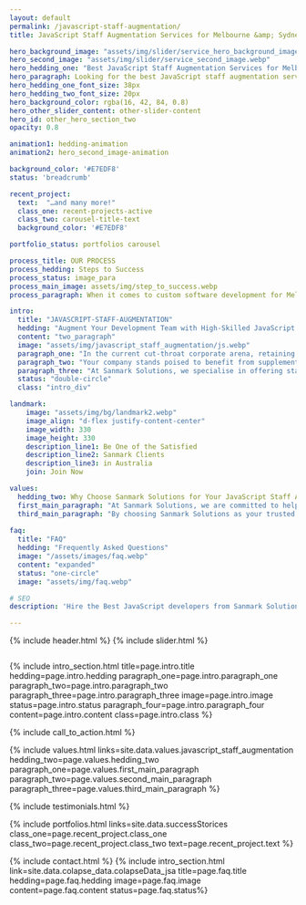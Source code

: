 ```yaml
---
layout: default
permalink: /javascript-staff-augmentation/
title: JavaScript Staff Augmentation Services for Melbourne &amp; Sydney

hero_background_image: "assets/img/slider/service_hero_background_image.webp.webp"
hero_second_image: "assets/img/slider/service_second_image.webp"
hero_hedding_one: "Best JavaScript Staff Augmentation Services for Melbourne & Sydney"
hero_paragraph: Looking for the best JavaScript staff augmentation services? Look no further than Sanmark Solutions. Our expert team of skilled developers has extensive experience in JavaScript and can help you augment your development team with high-quality talent.
hero_hedding_one_font_size: 38px
hero_hedding_two_font_size: 20px
hero_background_color: rgba(16, 42, 84, 0.8)
hero_other_slider_content: other-slider-content
hero_id: other_hero_section_two
opacity: 0.8

animation1: hedding-animation
animation2: hero_second_image-animation

background_color: '#E7EDF8'
status: 'breadcrumb' 

recent_project: 
  text:  "…and many more!"
  class_one: recent-projects-active
  class_two: carousel-title-text
  background_color: '#E7EDF8'

portfolio_status: portfolios carousel

process_title: OUR PROCESS
process_hedding: Steps to Success
process_status: image_para
process_main_image: assets/img/step_to_success.webp
process_paragraph: When it comes to custom software development for Melbourne & Sydney businesses, we follow a methodological process to take your software project from vision to reality. It involves open and honest communication, timely actions, frequent deliverables, and thorough reviews.

intro:
  title: "JAVASCRIPT-STAFF-AUGMENTATION"
  hedding: "Augment Your Development Team with High-Skilled JavaScript Developers"
  content: "two_paragraph"
  image: "assets/img/javascript_staff_augmentation/js.webp"
  paragraph_one: "In the current cut-throat corporate arena, retaining a commendable lead demands creating an impressive online profile utilising advanced methodologies when delivering novel products or services. JavaScript ranks as one of the leading coding languages utilised across borders essential for constructing advanced web or mobile applications. Integrating competent software engineers with expertise in JS into your existing squad exemplifies an improvement in corporate targets' execution rate, hastening goal achievement timelines significantly." 
  paragraph_two: "Your company stands poised to benefit from supplementing its core technology team with experienced JavaScript developers who bring niche knowledge and technical prowess onboard: enhancements that are unlikely available amongst existing employees alone. In incorporating external support you increase capacity to take on more ambitious projects without placing undue burden on in-house colleagues or risking project quality issues along the way. Staff augmentation also has positive operations overhead effects too by reducing staffing related costs for web/software lifecycle stages outsourcing this task may leave internal employees free to capitalise upon other needs demanded by peak business expectation levels needing attention.Leveraging expert talent from highly experienced external teams promotes faster product debut cycles whilst delivering improved satisfaction metrics for users highlighting your company as professional and ahead of determined competition."
  paragraph_three: "At Sanmark Solutions, we specialise in offering staff augmentation services to assist organisations in swiftly and effectively scaling their development teams. Our team of talented engineers can assist you in overcoming even the most challenging development difficulties because they have considerable knowledge in a wide range of programming languages, including JavaScript. By adding our JavaScript specialists to your team, you may accelerate the release of creative products, raise the calibre and effectiveness of your development efforts, and stay one step ahead of the competition."
  status: "double-circle"
  class: "intro_div"

landmark:
    image: "assets/img/bg/landmark2.webp"
    image_align: "d-flex justify-content-center"
    image_width: 330
    image_height: 330
    description_line1: Be One of the Satisfied
    description_line2: Sanmark Clients
    description_line3: in Australia
    join: Join Now

values:
  hedding_two: Why Choose Sanmark Solutions for Your JavaScript Staff Augmentation Needs
  first_main_paragraph: "At Sanmark Solutions, we are committed to helping businesses in Melbourne and Sydney succeed by providing them with access to the best JavaScript developers. We are the perfect partner for companies searching for top-notch staff augmentation services because of our demonstrated track record, technical competence, quick turnaround times, adaptable engagement models, and affordable pricing."
  third_main_paragraph: "By choosing Sanmark Solutions as your trusted partner for javascript software staff augmentation, you can be confident that you’re getting high-quality services tailored to meet your business’s specific needs. To find out more about how we can assist you with advancing your web application, get in touch with us right away."
  
faq:
  title: "FAQ"
  hedding: "Frequently Asked Questions"
  image: "/assets/images/faq.webp"
  content: "expanded"
  status: "one-circle"
  image: "assets/img/faq.webp"

# SEO
description: 'Hire the Best JavaScript developers from Sanmark Solutions&#039; staff augmentation service. Contact us today for more!'

---
```


{% include header.html %}
{% include slider.html %}

<div style="margin-top:-50px; background-color:{{page.background_color}};" >
    <div style="height:50px"></div>
    </div>

{% include intro_section.html  title=page.intro.title hedding=page.intro.hedding
      paragraph_one=page.intro.paragraph_one paragraph_two=page.intro.paragraph_two paragraph_three=page.intro.paragraph_three image=page.intro.image status=page.intro.status paragraph_four=page.intro.paragraph_four content=page.intro.content class=page.intro.class %}

{% include call_to_action.html %}

{% include values.html links=site.data.values.javascript_staff_augmentation hedding_two=page.values.hedding_two paragraph_one=page.values.first_main_paragraph paragraph_two=page.values.second_main_paragraph paragraph_three=page.values.third_main_paragraph %}

{% include testimonials.html %}

{% include portfolios.html links=site.data.successStorices class_one=page.recent_project.class_one class_two=page.recent_project.class_two text=page.recent_project.text %}

{% include contact.html %}
{% include intro_section.html link=site.data.colapse_data.colapseData_jsa title=page.faq.title hedding=page.faq.hedding image=page.faq.image content=page.faq.content status=page.faq.status%}

<script>
  $(document).ready(function () {
      var owl1 = $('#carouselOne .owl-carousel'); // Target the first carousel
      owl1.owlCarousel();
      $('#carouselOne .customNextBtn').click(function () { // Target the next button of the first carousel
          owl1.trigger('next.owl.carousel');
      });
      $('#carouselOne .customPrevBtn').click(function () { // Target the previous button of the first carousel
          owl1.trigger('prev.owl.carousel', [300]);
      });
  });

  $(document).ready(function () {
      var owl2 = $('#carouselTwo .owl-carousel'); // Target the second carousel
      owl2.owlCarousel();
      $('#carouselTwo .customNextBtn').click(function () { // Target the next button of the second carousel
          owl2.trigger('next.owl.carousel');
      });
      $('#carouselTwo .customPrevBtn').click(function () { // Target the previous button of the second carousel
          owl2.trigger('prev.owl.carousel', [300]);
      });
  });

  function setCardHeights() {
      // Reset card heights
      $('.value-card').height('auto');

      // Initialize variables
      let maxHeight = 0;

      // Find the maximum height among the cards
      $('.value-card').each(function () {
        const cardHeight = $(this).outerHeight();
        maxHeight = Math.max(maxHeight, cardHeight);
      });

      // Set the maximum height to all the cards
      $('.value-card').height(maxHeight);
    }

    // Call the function initially and on window resize
    $(window).on('load resize', function () {
      setCardHeights();
    });

  $(document).ready(function() {
    $("#owl-demo").owlCarousel({
    autoPlay: 3000, //Set AutoPlay to 3 seconds
    items : 4,
    itemsDesktop : [1199,3],
    itemsDesktopSmall : [979,3]
  });
});
</script>
